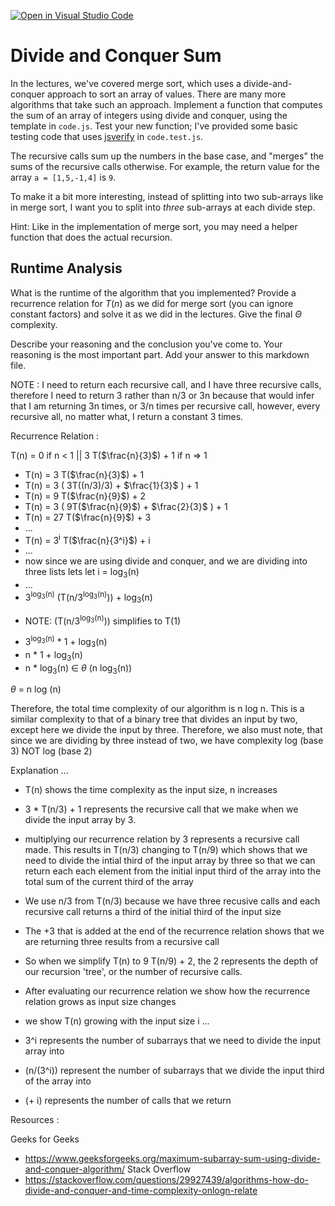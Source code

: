 [![Open in Visual Studio Code](https://classroom.github.com/assets/open-in-vscode-718a45dd9cf7e7f842a935f5ebbe5719a5e09af4491e668f4dbf3b35d5cca122.svg)](https://classroom.github.com/online_ide?assignment_repo_id=11754494&assignment_repo_type=AssignmentRepo)
# Divide and Conquer Sum

In the lectures, we've covered merge sort, which uses a divide-and-conquer
approach to sort an array of values. There are many more algorithms that take
such an approach. Implement a function that computes the sum of an array of
integers using divide and conquer, using the template in `code.js`. Test your
new function; I've provided some basic testing code that uses
[jsverify](https://jsverify.github.io/) in `code.test.js`.

The recursive calls sum up the numbers in the base case, and "merges" the sums
of the recursive calls otherwise. For example, the return value for the array `a
= [1,5,-1,4]` is `9`.

To make it a bit more interesting, instead of splitting into two sub-arrays like
in merge sort, I want you to split into *three* sub-arrays at each divide step.

Hint: Like in the implementation of merge sort, you may need a helper function
that does the actual recursion.

## Runtime Analysis

What is the runtime of the algorithm that you implemented? Provide a recurrence
relation for $T(n)$ as we did for merge sort (you can ignore constant factors)
and solve it as we did in the lectures. Give the final $\Theta$ complexity.

Describe your reasoning and the conclusion you've come to. Your reasoning is the
most important part. Add your answer to this markdown file.

NOTE : I need to return each recursive call, and I have three recursive calls, therefore I need to return 3 rather than n/3 or 3n because that would infer that I am returning 3n times, or 3/n times per recursive call, however, every recursive all, no matter what, I return a constant 3 times. 

Recurrence Relation : 

T(n) = 0 if n < 1 || 3 T($\frac{n}{3}$) + 1 if n => 1

- T(n) = 3 T($\frac{n}{3}$) + 1
- T(n) = 3 ( 3T((n/3)/3) + $\frac{1}{3}$ ) + 1
- T(n) = 9 T($\frac{n}{9}$) + 2
- T(n) = 3 ( 9T($\frac{n}{9}$) + $\frac{2}{3}$ ) + 1
- T(n) = 27 T($\frac{n}{9}$) + 3
- ... 
- T(n) = 3<sup>i</sup> T($\frac{n}{3^i}$) + i
- ...
- now since we are using divide and conquer, and we are dividing into three lists lets let i = log<sub>3</sub>(n)
- ...
- 3<sup>log<sub>3</sub>(n)</sup> (T(n/3<sup>log<sub>3</sub>(n)</sup>)) + log<sub>3</sub>(n)
* NOTE: (T(n/3<sup>log<sub>3</sub>(n)</sup>)) simplifies to T(1)
- 3<sup>log<sub>3</sub>(n)</sup> * 1 + log<sub>3</sub>(n)
- n * 1 + log<sub>3</sub>(n) 
- n * log<sub>3</sub>(n) $\in$ $\theta$ (n log<sub>3</sub>(n))

$\theta$ = n log (n)

Therefore, the total time complexity of our algorithm is n log n. This is a  similar complexity to that of a binary tree that divides an input by two, except here we divide the input by three. Therefore, we also must note, that since we are dividing by three instead of two, we have complexity log (base 3) NOT log (base 2)

Explanation ... 

- T(n) shows the time complexity as the input size, n increases
- 3 * T(n/3) + 1 represents the recursive call that we make when we divide the input array by 3. 
- multiplying our recurrence relation by 3 represents a recursive call made. This results in T(n/3) changing to T(n/9) which shows that we need to divide the intial third of the input array by three so that we can return each each element from the initial input third of the array into the total sum of the current third of the array
- We use n/3 from T(n/3) because we have three recusive calls and each recursive call returns a third of the initial third of the input size
- The +3 that is added at the end of the recurrence relation shows that we are returning three results from a recursive call
- So when we simplify T(n) to 9 T(n/9) + 2, the 2 represents the depth of our recursion 'tree', or the number of recursive calls. 
  
- After evaluating our recurrence relation we show how the recurrence relation grows as input size changes
- we show T(n) growing with the input size i ...
- 3^i represents the number of subarrays that we need to divide the input array into
- (n/(3^i)) represent the number of subarrays that we divide the input third of the array into
- (+ i) represents the number of calls that we return

Resources : 

Geeks for Geeks 
- https://www.geeksforgeeks.org/maximum-subarray-sum-using-divide-and-conquer-algorithm/
Stack Overflow 
- https://stackoverflow.com/questions/29927439/algorithms-how-do-divide-and-conquer-and-time-complexity-onlogn-relate

